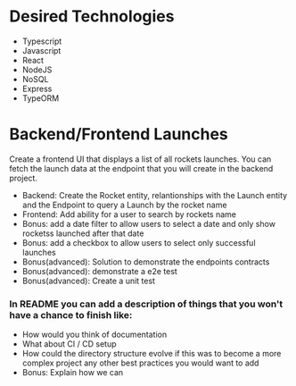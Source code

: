 # Desired Technologies
* Typescript
* Javascript
* React
* NodeJS
* NoSQL
* Express
* TypeORM

# Backend/Frontend Launches

Create a frontend UI that displays a list of all rockets launches.
You can fetch the launch data at the endpoint that you will create in the backend project.

* Backend: Create the Rocket entity, relantionships with the Launch entity and the Endpoint to query a Launch by the rocket name
* Frontend: Add ability for a user to search by rockets name
* Bonus: add a date filter to allow users to select a date and only show rocketss launched after that date
* Bonus: add a checkbox to allow users to select only successful launches
* Bonus(advanced): Solution to demonstrate the endpoints contracts
* Bonus(advanced): demonstrate a e2e test
* Bonus(advanced): Create a unit test

### In README you can add a description of things that you won't have a chance to finish like:

* How would you think of documentation
* What about CI / CD setup
* How could the directory structure evolve if this was to become a more complex project
  any other best practices you would want to add
* Bonus: Explain how we can